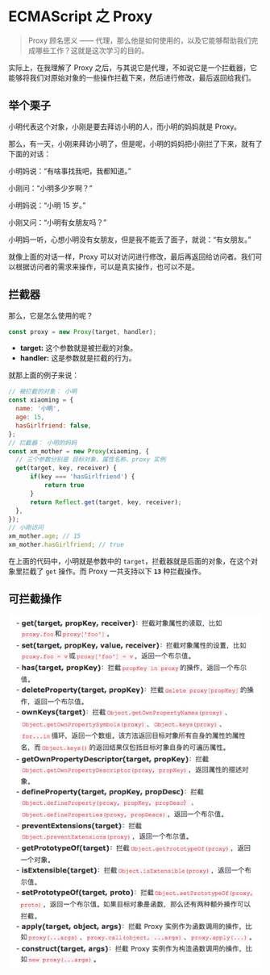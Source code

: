 # ECMAScript 之 Proxy

> Proxy 顾名思义 —— 代理，那么他是如何使用的，以及它能够帮助我们完成哪些工作？这就是这次学习的目的。

实际上，在我理解了 Proxy 之后，与其说它是代理，不如说它是一个拦截器，它能够将我们对原始对象的一些操作拦截下来，然后进行修改，最后返回给我们。

## 举个栗子

小明代表这个对象，小刚是要去拜访小明的人，而小明的妈妈就是 Proxy。

那么，有一天，小刚来拜访小明了，但是呢，小明的妈妈把小刚拦了下来，就有了下面的对话：

小明妈说：“有啥事找我吧，我都知道。”

小刚问：“小明多少岁啊？”

小明妈说：“小明 15 岁。”

小刚又问：“小明有女朋友吗？”

小明妈一听，心想小明没有女朋友，但是我不能丢了面子，就说：“有女朋友。”

就像上面的对话一样，Proxy 可以对访问进行修改，最后再返回给访问者。我们可以根据访问者的需求来操作，可以是真实操作，也可以不是。

## 拦截器

那么，它是怎么使用的呢？

```js
const proxy = new Proxy(target, handler);
```

- __target:__ 这个参数就是被拦截的对象。
- __handler:__ 这是参数就是拦截的行为。

就那上面的例子来说：

```js
// 被拦截的对象： 小明
const xiaoming = {
  name: '小明',
  age: 15,
  hasGirlfriend: false,
};
// 拦截器： 小明的妈妈
const xm_mother = new Proxy(xiaoming, {
  // 三个参数分别是 目标对象、属性名称、proxy 实例
  get(target, key, receiver) {
      if(key === 'hasGirlfriend') {
          return true
      }
      return Reflect.get(target, key, receiver);
  },
});
// 小刚访问
xm_mother.age; // 15
xm_mother.hasGirlfriend; // true
```

在上面的代码中，小明就是参数中的 `target`，拦截器就是后面的对象，在这个对象里拦截了 `get` 操作。而 Proxy 一共支持以下 __`13`__ 种拦截操作。

## 可拦截操作

![](./images/proxy-1.png)
